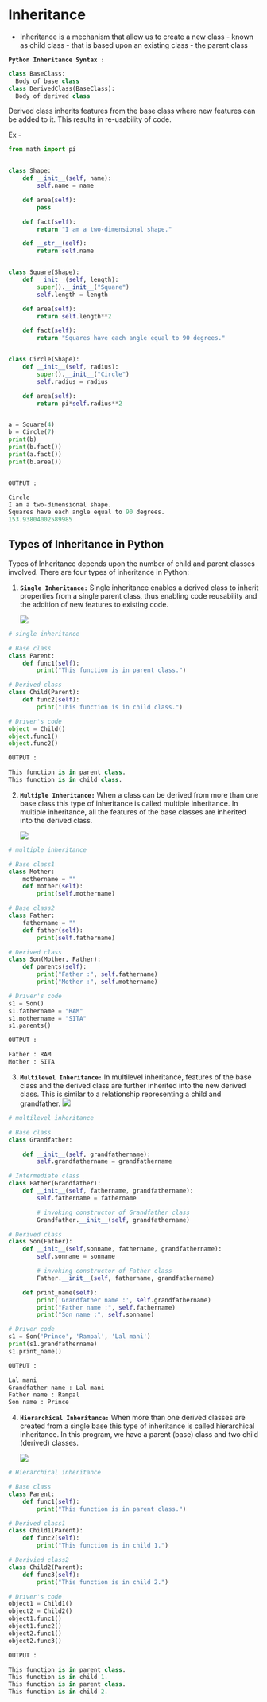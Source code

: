 # Inheritance

* Inheritance is a mechanism that allow us to create a new class - known as child class - that is based upon an existing class - the parent class

**`Python Inheritance Syntax :`**
```py
class BaseClass:
  Body of base class
class DerivedClass(BaseClass):
  Body of derived class
```
Derived class inherits features from the base class where new features can be added to it. This results in re-usability of code.

Ex -
```py
from math import pi


class Shape:
    def __init__(self, name):
        self.name = name

    def area(self):
        pass

    def fact(self):
        return "I am a two-dimensional shape."

    def __str__(self):
        return self.name


class Square(Shape):
    def __init__(self, length):
        super().__init__("Square")
        self.length = length

    def area(self):
        return self.length**2

    def fact(self):
        return "Squares have each angle equal to 90 degrees."


class Circle(Shape):
    def __init__(self, radius):
        super().__init__("Circle")
        self.radius = radius

    def area(self):
        return pi*self.radius**2


a = Square(4)
b = Circle(7)
print(b)
print(b.fact())
print(a.fact())
print(b.area())


OUTPUT :

Circle
I am a two-dimensional shape.
Squares have each angle equal to 90 degrees.
153.93804002589985
```

## Types of Inheritance in Python
Types of Inheritance depends upon the number of child and parent classes involved. There are four types of inheritance in Python:
 

1. **`Single Inheritance:`** Single inheritance enables a derived class to inherit properties from a single parent class, thus enabling code reusability and the addition of new features to existing code.

    ![](./imgs/singleinheritance.png)

```py
# single inheritance

# Base class
class Parent:
	def func1(self):
		print("This function is in parent class.")

# Derived class
class Child(Parent):
	def func2(self):
		print("This function is in child class.")

# Driver's code
object = Child()
object.func1()
object.func2()

OUTPUT : 

This function is in parent class.
This function is in child class.
```

2. **`Multiple Inheritance:`** When a class can be derived from more than one base class this type of inheritance is called multiple inheritance. In multiple inheritance, all the features of the base classes are inherited into the derived class.

    ![](./imgs/multipleinhertance.png)

```py
# multiple inheritance

# Base class1
class Mother:
	mothername = ""
	def mother(self):
		print(self.mothername)

# Base class2
class Father:
	fathername = ""
	def father(self):
		print(self.fathername)

# Derived class
class Son(Mother, Father):
	def parents(self):
		print("Father :", self.fathername)
		print("Mother :", self.mothername)

# Driver's code
s1 = Son()
s1.fathername = "RAM"
s1.mothername = "SITA"
s1.parents()

OUTPUT :

Father : RAM
Mother : SITA
```

3. **`Multilevel Inheritance:`**
In multilevel inheritance, features of the base class and the derived class are further inherited into the new derived class. This is similar to a relationship representing a child and grandfather. 
![](./imgs/multilevelinheritance.png)
```py
# multilevel inheritance

# Base class
class Grandfather:

	def __init__(self, grandfathername):
		self.grandfathername = grandfathername

# Intermediate class
class Father(Grandfather):
	def __init__(self, fathername, grandfathername):
		self.fathername = fathername

		# invoking constructor of Grandfather class
		Grandfather.__init__(self, grandfathername)

# Derived class
class Son(Father):
	def __init__(self,sonname, fathername, grandfathername):
		self.sonname = sonname

		# invoking constructor of Father class
		Father.__init__(self, fathername, grandfathername)

	def print_name(self):
		print('Grandfather name :', self.grandfathername)
		print("Father name :", self.fathername)
		print("Son name :", self.sonname)

# Driver code
s1 = Son('Prince', 'Rampal', 'Lal mani')
print(s1.grandfathername)
s1.print_name()

OUTPUT :

Lal mani
Grandfather name : Lal mani
Father name : Rampal
Son name : Prince
```
4. **`Hierarchical Inheritance:`** When more than one derived classes are created from a single base this type of inheritance is called hierarchical inheritance. In this program, we have a parent (base) class and two child (derived) classes.

   ![](./imgs/hierarchialinheritance.png)

```py
# Hierarchical inheritance

# Base class
class Parent:
	def func1(self):
		print("This function is in parent class.")

# Derived class1
class Child1(Parent):
	def func2(self):
		print("This function is in child 1.")

# Derivied class2
class Child2(Parent):
	def func3(self):
		print("This function is in child 2.")

# Driver's code
object1 = Child1()
object2 = Child2()
object1.func1()
object1.func2()
object2.func1()
object2.func3()

OUTPUT :

This function is in parent class.
This function is in child 1.
This function is in parent class.
This function is in child 2.
```